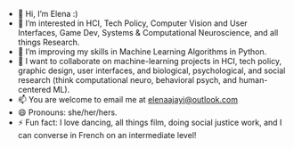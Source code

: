 - 👋 Hi, I’m Elena :) 
- 👀 I’m interested in HCI, Tech Policy, Computer Vision and User Interfaces, Game Dev, Systems & Computational Neuroscience, and all things Research.
- 🌱 I’m improving my skills in Machine Learning Algorithms in Python.
- 💞️ I want to collaborate on machine-learning projects in HCI, tech policy, graphic design, user interfaces, and biological, psychological, and social research (think computational neuro, behavioral psych, and human-centered ML).
- 📫 You are welcome to email me at elenaajayi@outlook.com
- 😄 Pronouns: she/her/hers.
- ⚡ Fun fact: I love dancing, all things film, doing social justice work, and I can converse in French on an intermediate level!

<!---
elenaajayi/elenaajayi is a ✨ special ✨ repository because its `README.md` (this file) appears on your GitHub profile.
You can click the Preview link to take a look at your changes.
--->
